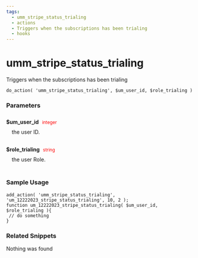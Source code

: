 ```yaml
---
tags: 
  - umm_stripe_status_trialing
  - actions
  - Triggers when the subscriptions has been trialing
  - hooks
---
```

# umm\_stripe\_status\_trialing
Triggers when the subscriptions has been trialing
<Badge text="Since 1.0.0" vertical="middle" />
``` php:no-line-numbers
do_action( 'umm_stripe_status_trialing', $um_user_id, $role_trialing )
```
<div class='hook-sep'></div>

### Parameters

<div style='padding: 10px 0px 10px;'>
<strong>$um_user_id</strong> <span style='color:red;font-size:12px;padding: 0px 5px 0px 5px' >integer</span>
<div style="margin-left:10px;padding: 10px 5px">the user ID.</div>
</div>
<div style='padding: 10px 0px 10px;'>
<strong>$role_trialing</strong> <span style='color:red;font-size:12px;padding: 0px 5px 0px 5px' >string</span>
<div style="margin-left:10px;padding: 10px 5px">the user Role.</div>
</div>
<div class='hook-sep'></div>



### Sample Usage

``` php:no-line-numbers
add_action( 'umm_stripe_status_trialing', 'um_12222023_stripe_status_trialing', 10, 2 );
function um_12222023_stripe_status_trialing( $um_user_id, $role_trialing ){
 // do something
}
```
<div class='hook-sep'></div>



### Related Snippets

Nothing was found

